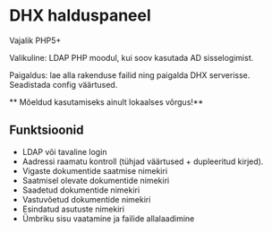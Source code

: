 # DHX halduspaneel

Vajalik PHP5+

Valikuline: LDAP PHP moodul, kui soov kasutada AD sisselogimist.

Paigaldus: lae alla rakenduse failid ning paigalda DHX serverisse.
Seadistada config väärtused.

** Mõeldud kasutamiseks ainult lokaalses võrgus!**


## Funktsioonid
* LDAP või tavaline login
* Aadressi raamatu kontroll (tühjad väärtused + dupleeritud kirjed).
* Vigaste dokumentide saatmise nimekiri
* Saatmisel olevate dokumentide nimekiri
* Saadetud dokumentide nimekiri
* Vastuvõetud dokumentide nimekiri
* Esindatud asutuste nimekiri
* Ümbriku sisu vaatamine ja failide allalaadimine
